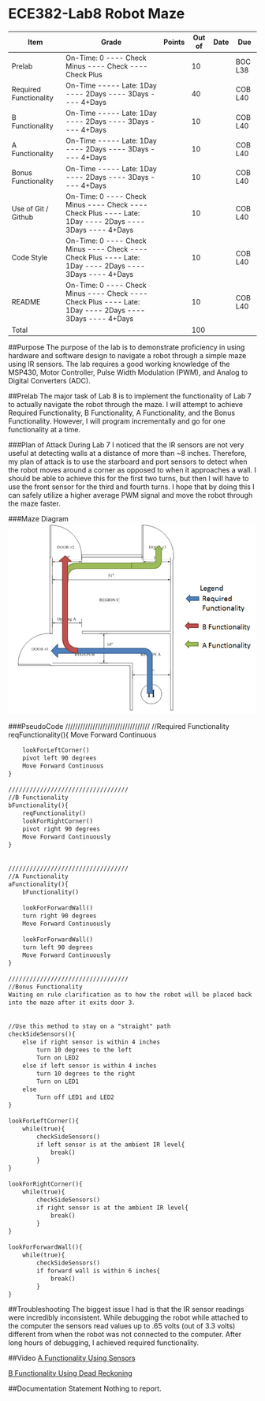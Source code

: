 ECE382-Lab8 Robot Maze
======================

Item	|Grade	|Points	|Out of	|Date	|Due
---|---|---|---|---|---
Prelab	|On-Time: 0 ---- Check Minus ---- Check ---- Check Plus	|	|10	|	|BOC L38
Required Functionality	|On-Time ----- Late: 1Day ---- 2Days ---- 3Days ---- 4+Days	|	|40	|	|COB L40
B Functionality	|On-Time ----- Late: 1Day ---- 2Days ---- 3Days ---- 4+Days	|	|10	|	|COB L40
A Functionality	|On-Time ----- Late: 1Day ---- 2Days ---- 3Days ---- 4+Days	|	|10	|	|COB L40
Bonus Functionality	|On-Time ----- Late: 1Day ---- 2Days ---- 3Days ---- 4+Days	|	|10	|	|COB L40
Use of Git / Github	|On-Time: 0 ---- Check Minus ---- Check ---- Check Plus ---- Late: 1Day ---- 2Days ---- 3Days ---- 4+Days	|	|10	|	|COB L40
Code Style	|On-Time: 0 ---- Check Minus ---- Check ---- Check Plus ---- Late: 1Day ---- 2Days ---- 3Days ---- 4+Days	|	|10	|	|COB L40
README	|On-Time: 0 ---- Check Minus ---- Check ---- Check Plus ---- Late: 1Day ---- 2Days ---- 3Days ---- 4+Days	|	|10	|	|COB L40
Total	|	|	|100	|


##Purpose
The purpose of the lab is to demonstrate proficiency in using hardware and software design to navigate a robot through a simple maze using IR sensors. The lab requires a good working knowledge of the MSP430, Motor Controller, Pulse Width Modulation (PWM), and Analog to Digital Converters (ADC).


##Prelab
The major task of Lab 8 is to implement the functionality of Lab 7 to actually navigate the robot through the maze. I will attempt to achieve Required Functionality, B Functionality, A Functionality, and the Bonus Functionality. However, I will program incrementally and go for one functionality at a time. 

###Plan of Attack
During Lab 7 I noticed that the IR sensors are not very useful at detecting walls at a distance of more than ~8 inches. Therefore, my plan of attack is to use the starboard and port sensors to detect when the robot moves around a corner as opposed to when it approaches a wall. I should be able to achieve this for the first two turns, but then I will have to use the front sensor for the third and fourth turns. I hope that by doing this I can safely utilize a higher average PWM signal and move the robot through the maze faster. 

###Maze Diagram
![alt text](https://github.com/jniquette/ECE382-Lab8/blob/master/images/map.png "Maze Diagram")
	
###PseudoCode
	//////////////////////////////////
	//Required Functionality
	reqFunctionality(){
		Move Forward Continuous
		
		lookForLeftCorner()
		pivot left 90 degrees
		Move Forward Continuous
	}
	
	//////////////////////////////////
	//B Functionality
	bFunctionality(){
		reqFunctionality()
		lookForRightCorner()
		pivot right 90 degrees
		Move Forward Continuously
	}
	
	
	//////////////////////////////////
	//A Functionality
	aFunctionality(){
		bFunctionality()
		
		lookForForwardWall()
		turn right 90 degrees
		Move Forward Continuously
		
		lookForForwardWall()
		turn left 90 degrees
		Move Forward Continuously
	}
	
	//////////////////////////////////
	//Bonus Functionality
	Waiting on rule clarification as to how the robot will be placed back into the maze after it exits door 3.

	
	//Use this method to stay on a "straight" path
	checkSideSensors(){
		else if right sensor is within 4 inches
			turn 10 degrees to the left
			Turn on LED2
		else if left sensor is within 4 inches
			turn 10 degrees to the right
			Turn on LED1
		else
			Turn off LED1 and LED2
	}
	
	lookForLeftCorner(){
		while(true){
			checkSideSensors()
			if left sensor is at the ambient IR level{
				break()
			}
	}
	
	lookForRightCorner(){
		while(true){
			checkSideSensors()
			if right sensor is at the ambient IR level{
				break()
			}
	}	
	
	lookForForwardWall(){
		while(true){
			checkSideSensors()
			if forward wall is within 6 inches{
				break()
			}
	}
	
##Troubleshooting
The biggest issue I had is that the IR sensor readings were incredibly inconsistent. While debugging the robot while attached to the computer the sensors read values up to .65 volts (out of 3.3 volts) different from when the robot was not connected to the computer. After long hours of debugging, I achieved required functionality. 

##Video
[A Functionality Using Sensors](https://www.youtube.com/watch?v=WgxF5JTip8I&list=UUAXhf3d2OrbDpP-IZgnnAvQ)

[B Functionality Using Dead Reckoning](https://www.youtube.com/watch?v=TC9hxc7y6YM&list=UUAXhf3d2OrbDpP-IZgnnAvQ)
	
	
##Documentation Statement
Nothing to report.